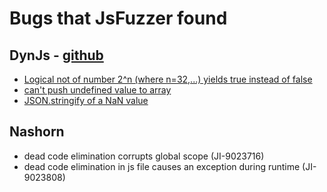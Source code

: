 # Bugs that JsFuzzer found

## DynJs - [github](https://github.com/dynjs/dynjs)
* [Logical not of number 2^n (where n=32,...) yields true instead of false](https://github.com/dynjs/dynjs/issues/156)
* [can't push undefined value to array](https://github.com/dynjs/dynjs/issues/157) 
* [JSON.stringify of a NaN value](https://github.com/dynjs/dynjs/issues/158)

## Nashorn
* dead code elimination corrupts global scope (JI-9023716)
* dead code elimination in js file causes an exception during runtime (JI-9023808)
